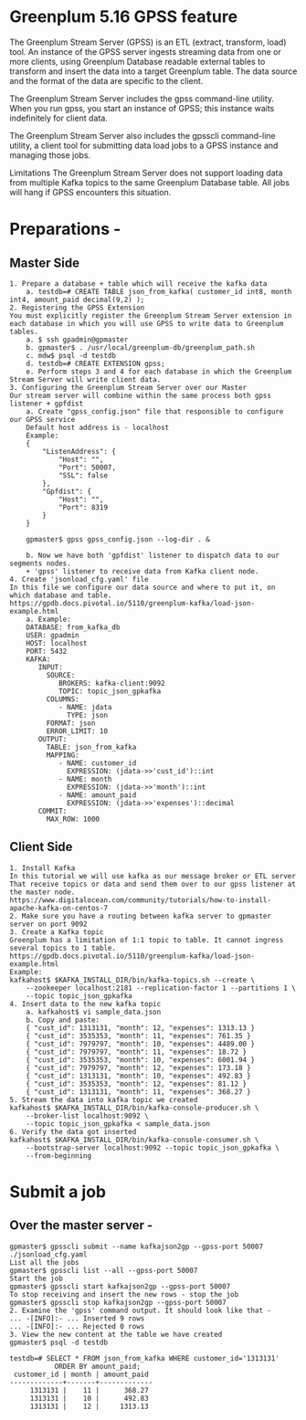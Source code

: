 # Greenplum 5.16 GPSS feature
The Greenplum Stream Server (GPSS) is an ETL (extract, transform, load) tool. An instance of the GPSS server ingests streaming data from one or more clients, using Greenplum Database readable external tables to transform and insert the data into a target Greenplum table. The data source and the format of the data are specific to the client.

The Greenplum Stream Server includes the gpss command-line utility. When you run gpss, you start an instance of GPSS; this instance waits indefinitely for client data.

The Greenplum Stream Server also includes the gpsscli command-line utility, a client tool for submitting data load jobs to a GPSS instance and managing those jobs.

Limitations
The Greenplum Stream Server does not support loading data from multiple Kafka topics to the same Greenplum Database table. All jobs will hang if GPSS encounters this situation.




# Preparations - 
## Master Side
	1. Prepare a database + table which will receive the kafka data
		a. testdb=# CREATE TABLE json_from_kafka( customer_id int8, month int4, amount_paid decimal(9,2) );
	2. Registering the GPSS Extension
	You must explicitly register the Greenplum Stream Server extension in each database in which you will use GPSS to write data to Greenplum tables.
		a. $ ssh gpadmin@gpmaster
		b. gpmaster$ . /usr/local/greenplum-db/greenplum_path.sh
		c. mdw$ psql -d testdb
		d. testdb=# CREATE EXTENSION gpss;
		e. Perform steps 3 and 4 for each database in which the Greenplum Stream Server will write client data.
	3. Configuring the Greenplum Stream Server over our Master
	Our stream server will combine within the same process both gpss listener + gpfdist
		a. Create "gpss_config.json" file that responsible to configure our GPSS service
		Default host address is - localhost
		Example:
		{
		    "ListenAddress": {
		        "Host": "",
		        "Port": 50007,
		        "SSL": false
		    },
		    "Gpfdist": {
		        "Host": "",
		        "Port": 8319
		    }
		}
		
		gpmaster$ gpss gpss_config.json --log-dir . &
		
		b. Now we have both 'gpfdist' listener to dispatch data to our segments nodes.
		+ 'gpss' listener to receive data from Kafka client node.
	4. Create 'jsonload_cfg.yaml' file
	In this file we configure our data source and where to put it, on which database and table.
	https://gpdb.docs.pivotal.io/5110/greenplum-kafka/load-json-example.html
		a. Example:
		DATABASE: from_kafka_db
		USER: gpadmin
		HOST: localhost
		PORT: 5432
		KAFKA:
		   INPUT:
		     SOURCE:
		        BROKERS: kafka-client:9092
		        TOPIC: topic_json_gpkafka
		     COLUMNS:
		        - NAME: jdata
		          TYPE: json
		     FORMAT: json
		     ERROR_LIMIT: 10
		   OUTPUT:
		     TABLE: json_from_kafka
		     MAPPING:
		        - NAME: customer_id
		          EXPRESSION: (jdata->>'cust_id')::int
		        - NAME: month
		          EXPRESSION: (jdata->>'month')::int
		        - NAME: amount_paid
		          EXPRESSION: (jdata->>'expenses')::decimal
		   COMMIT:
		     MAX_ROW: 1000
		
## Client Side
	1. Install Kafka
	In this tutorial we will use kafka as our message broker or ETL server
	That receive topics or data and send them over to our gpss listener at the master node.
	https://www.digitalocean.com/community/tutorials/how-to-install-apache-kafka-on-centos-7
	2. Make sure you have a routing between kafka server to gpmaster server on port 9092
	3. Create a Kafka topic
	Greenplum has a limitation of 1:1 topic to table. It cannot ingress several topics to 1 table.
	https://gpdb.docs.pivotal.io/5110/greenplum-kafka/load-json-example.html
	Example:
	kafkahost$ $KAFKA_INSTALL_DIR/bin/kafka-topics.sh --create \
	    --zookeeper localhost:2181 --replication-factor 1 --partitions 1 \
	    --topic topic_json_gpkafka
	4. Insert data to the new kafka topic
		a. kafkahost$ vi sample_data.json
		b. Copy and paste:
		{ "cust_id": 1313131, "month": 12, "expenses": 1313.13 }
		{ "cust_id": 3535353, "month": 11, "expenses": 761.35 }
		{ "cust_id": 7979797, "month": 10, "expenses": 4489.00 }
		{ "cust_id": 7979797, "month": 11, "expenses": 18.72 }
		{ "cust_id": 3535353, "month": 10, "expenses": 6001.94 }
		{ "cust_id": 7979797, "month": 12, "expenses": 173.18 }
		{ "cust_id": 1313131, "month": 10, "expenses": 492.83 }
		{ "cust_id": 3535353, "month": 12, "expenses": 81.12 }
		{ "cust_id": 1313131, "month": 11, "expenses": 368.27 }
	5. Stream the data into kafka topic we created
	kafkahost$ $KAFKA_INSTALL_DIR/bin/kafka-console-producer.sh \
	    --broker-list localhost:9092 \
	    --topic topic_json_gpkafka < sample_data.json
	6. Verify the data got inserted
	kafkahost$ $KAFKA_INSTALL_DIR/bin/kafka-console-consumer.sh \
	    --bootstrap-server localhost:9092 --topic topic_json_gpkafka \
	    --from-beginning

# Submit a job
## Over the master server - 
	gpmaster$ gpsscli submit --name kafkajson2gp --gpss-port 50007 ./jsonload_cfg.yaml
	List all the jobs
	gpmaster$ gpsscli list --all --gpss-port 50007
	Start the job
	gpmaster$ gpsscli start kafkajson2gp --gpss-port 50007
	To stop receiving and insert the new rows - stop the job
	gpmaster$ gpsscli stop kafkajson2gp --gpss-port 50007
	2. Examine the 'gpss' command output. It should look like that - 
	... -[INFO]:- ... Inserted 9 rows
	... -[INFO]:- ... Rejected 0 rows
	3. View the new content at the table we have created
	gpmaster$ psql -d testdb
	
	testdb=# SELECT * FROM json_from_kafka WHERE customer_id='1313131' 
	           ORDER BY amount_paid;
	 customer_id | month | amount_paid 
	-------------+-------+-------------
	     1313131 |    11 |      368.27
	     1313131 |    10 |      492.83
	     1313131 |    12 |     1313.13
	
		
		
